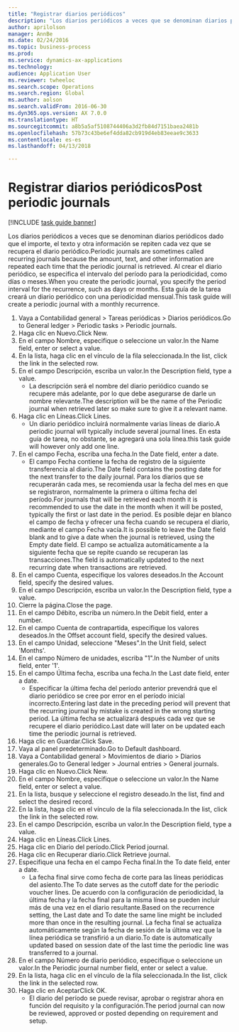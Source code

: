 ```yaml
--- 
title: "Registrar diarios periódicos"
description: "Los diarios periódicos a veces que se denominan diarios periódicos dado que el importe, el texto y otra información se repiten cada vez que se recupera el diario periódico."
author: aprilolson
manager: AnnBe
ms.date: 02/24/2016
ms.topic: business-process
ms.prod: 
ms.service: dynamics-ax-applications
ms.technology: 
audience: Application User
ms.reviewer: twheeloc
ms.search.scope: Operations
ms.search.region: Global
ms.author: aolson
ms.search.validFrom: 2016-06-30
ms.dyn365.ops.version: AX 7.0.0
ms.translationtype: HT
ms.sourcegitcommit: a8b5a5af5108744406a3d2fb84d7151baea2481b
ms.openlocfilehash: 57b73c43be6ef4dda82cb919d4eb83eeae9c3633
ms.contentlocale: es-es
ms.lasthandoff: 04/13/2018

---
```

# <a name="post-periodic-journals"></a><span data-ttu-id="2e0a2-103">Registrar diarios periódicos</span><span class="sxs-lookup"><span data-stu-id="2e0a2-103">Post periodic journals</span></span>

[!INCLUDE [task guide banner](../../includes/task-guide-banner.md)]

<span data-ttu-id="2e0a2-104">Los diarios periódicos a veces que se denominan diarios periódicos dado que el importe, el texto y otra información se repiten cada vez que se recupera el diario periódico.</span><span class="sxs-lookup"><span data-stu-id="2e0a2-104">Periodic journals are sometimes called recurring journals because the amount, text, and other information are repeated each time that the periodic journal is retrieved.</span></span> <span data-ttu-id="2e0a2-105">Al crear el diario periódico, se especifica el intervalo del período para la periodicidad, como días o meses.</span><span class="sxs-lookup"><span data-stu-id="2e0a2-105">When you create the periodic journal, you specify the period interval for the recurrence, such as days or months.</span></span> <span data-ttu-id="2e0a2-106">Esta guía de la tarea creará un diario periódico con una periodicidad mensual.</span><span class="sxs-lookup"><span data-stu-id="2e0a2-106">This task guide will create a periodic journal with a monthly recurrence.</span></span>



1. <span data-ttu-id="2e0a2-107">Vaya a Contabilidad general > Tareas periódicas > Diarios periódicos.</span><span class="sxs-lookup"><span data-stu-id="2e0a2-107">Go to General ledger > Periodic tasks > Periodic journals.</span></span>
2. <span data-ttu-id="2e0a2-108">Haga clic en Nuevo.</span><span class="sxs-lookup"><span data-stu-id="2e0a2-108">Click New.</span></span>
3. <span data-ttu-id="2e0a2-109">En el campo Nombre, especifique o seleccione un valor.</span><span class="sxs-lookup"><span data-stu-id="2e0a2-109">In the Name field, enter or select a value.</span></span>
4. <span data-ttu-id="2e0a2-110">En la lista, haga clic en el vínculo de la fila seleccionada.</span><span class="sxs-lookup"><span data-stu-id="2e0a2-110">In the list, click the link in the selected row.</span></span>
5. <span data-ttu-id="2e0a2-111">En el campo Descripción, escriba un valor.</span><span class="sxs-lookup"><span data-stu-id="2e0a2-111">In the Description field, type a value.</span></span>
    * <span data-ttu-id="2e0a2-112">La descripción será el nombre del diario periódico cuando se recupere más adelante, por lo que debe asegurarse de darle un nombre relevante.</span><span class="sxs-lookup"><span data-stu-id="2e0a2-112">The description will be the name of the Periodic journal when retrieved later so make sure to give it a relevant name.</span></span>  
6. <span data-ttu-id="2e0a2-113">Haga clic en Líneas.</span><span class="sxs-lookup"><span data-stu-id="2e0a2-113">Click Lines.</span></span>
    * <span data-ttu-id="2e0a2-114">Un diario periódico incluirá normalmente varias líneas de diario.</span><span class="sxs-lookup"><span data-stu-id="2e0a2-114">A periodic journal will typically include several journal lines.</span></span> <span data-ttu-id="2e0a2-115">En esta guía de tarea, no obstante, se agregará una sola línea.</span><span class="sxs-lookup"><span data-stu-id="2e0a2-115">this task guide will however only add one line.</span></span>  
7. <span data-ttu-id="2e0a2-116">En el campo Fecha, escriba una fecha.</span><span class="sxs-lookup"><span data-stu-id="2e0a2-116">In the Date field, enter a date.</span></span>
    * <span data-ttu-id="2e0a2-117">El campo Fecha contiene la fecha de registro de la siguiente transferencia al diario.</span><span class="sxs-lookup"><span data-stu-id="2e0a2-117">The Date field contains the posting date for the next transfer to the daily journal.</span></span> <span data-ttu-id="2e0a2-118">Para los diarios que se recuperarán cada mes, se recomienda usar la fecha del mes en que se registraron, normalmente la primera o última fecha del período.</span><span class="sxs-lookup"><span data-stu-id="2e0a2-118">For journals that will be retrieved each month it is recommended to use the date in the month when it will be posted, typically the first or last date in the period.</span></span> <span data-ttu-id="2e0a2-119">Es posible dejar en blanco el campo de fecha y ofrecer una fecha cuando se recupera el diario, mediante el campo Fecha vacía.</span><span class="sxs-lookup"><span data-stu-id="2e0a2-119">It is possible to leave the Date field blank and to give a date when the journal is retrieved, using the Empty date field.</span></span>    <span data-ttu-id="2e0a2-120">El campo se actualiza automáticamente a la siguiente fecha que se repite cuando se recuperan las transacciones.</span><span class="sxs-lookup"><span data-stu-id="2e0a2-120">The field is automatically updated to the next recurring date when transactions are retrieved.</span></span>  
8. <span data-ttu-id="2e0a2-121">En el campo Cuenta, especifique los valores deseados.</span><span class="sxs-lookup"><span data-stu-id="2e0a2-121">In the Account field, specify the desired values.</span></span>
9. <span data-ttu-id="2e0a2-122">En el campo Descripción, escriba un valor.</span><span class="sxs-lookup"><span data-stu-id="2e0a2-122">In the Description field, type a value.</span></span>
10. <span data-ttu-id="2e0a2-123">Cierre la página.</span><span class="sxs-lookup"><span data-stu-id="2e0a2-123">Close the page.</span></span>
11. <span data-ttu-id="2e0a2-124">En el campo Débito, escriba un número.</span><span class="sxs-lookup"><span data-stu-id="2e0a2-124">In the Debit field, enter a number.</span></span>
12. <span data-ttu-id="2e0a2-125">En el campo Cuenta de contrapartida, especifique los valores deseados.</span><span class="sxs-lookup"><span data-stu-id="2e0a2-125">In the Offset account field, specify the desired values.</span></span>
13. <span data-ttu-id="2e0a2-126">En el campo Unidad, seleccione "Meses".</span><span class="sxs-lookup"><span data-stu-id="2e0a2-126">In the Unit field, select 'Months'.</span></span>
14. <span data-ttu-id="2e0a2-127">En el campo Número de unidades, escriba "1".</span><span class="sxs-lookup"><span data-stu-id="2e0a2-127">In the Number of units field, enter '1'.</span></span>
15. <span data-ttu-id="2e0a2-128">En el campo Última fecha, escriba una fecha.</span><span class="sxs-lookup"><span data-stu-id="2e0a2-128">In the Last date field, enter a date.</span></span>
    * <span data-ttu-id="2e0a2-129">Especificar la última fecha del período anterior prevendrá que el diario periódico se cree por error en el período inicial incorrecto.</span><span class="sxs-lookup"><span data-stu-id="2e0a2-129">Entering last date in the preceding period will prevent that the recurring journal by mistake is created in the wrong starting period.</span></span> <span data-ttu-id="2e0a2-130">La última fecha se actualizará después cada vez que se recupere el diario periódico.</span><span class="sxs-lookup"><span data-stu-id="2e0a2-130">Last date will later on be updated each time the periodic journal is retrieved.</span></span>  
16. <span data-ttu-id="2e0a2-131">Haga clic en Guardar.</span><span class="sxs-lookup"><span data-stu-id="2e0a2-131">Click Save.</span></span>
17. <span data-ttu-id="2e0a2-132">Vaya al panel predeterminado.</span><span class="sxs-lookup"><span data-stu-id="2e0a2-132">Go to Default dashboard.</span></span>
18. <span data-ttu-id="2e0a2-133">Vaya a Contabilidad general > Movimientos de diario > Diarios generales.</span><span class="sxs-lookup"><span data-stu-id="2e0a2-133">Go to General ledger > Journal entries > General journals.</span></span>
19. <span data-ttu-id="2e0a2-134">Haga clic en Nuevo.</span><span class="sxs-lookup"><span data-stu-id="2e0a2-134">Click New.</span></span>
20. <span data-ttu-id="2e0a2-135">En el campo Nombre, especifique o seleccione un valor.</span><span class="sxs-lookup"><span data-stu-id="2e0a2-135">In the Name field, enter or select a value.</span></span>
21. <span data-ttu-id="2e0a2-136">En la lista, busque y seleccione el registro deseado.</span><span class="sxs-lookup"><span data-stu-id="2e0a2-136">In the list, find and select the desired record.</span></span>
22. <span data-ttu-id="2e0a2-137">En la lista, haga clic en el vínculo de la fila seleccionada.</span><span class="sxs-lookup"><span data-stu-id="2e0a2-137">In the list, click the link in the selected row.</span></span>
23. <span data-ttu-id="2e0a2-138">En el campo Descripción, escriba un valor.</span><span class="sxs-lookup"><span data-stu-id="2e0a2-138">In the Description field, type a value.</span></span>
24. <span data-ttu-id="2e0a2-139">Haga clic en Líneas.</span><span class="sxs-lookup"><span data-stu-id="2e0a2-139">Click Lines.</span></span>
25. <span data-ttu-id="2e0a2-140">Haga clic en Diario del período.</span><span class="sxs-lookup"><span data-stu-id="2e0a2-140">Click Period journal.</span></span>
26. <span data-ttu-id="2e0a2-141">Haga clic en Recuperar diario.</span><span class="sxs-lookup"><span data-stu-id="2e0a2-141">Click Retrieve journal.</span></span>
27. <span data-ttu-id="2e0a2-142">Especifique una fecha en el campo Fecha final.</span><span class="sxs-lookup"><span data-stu-id="2e0a2-142">In the To date field, enter a date.</span></span>
    * <span data-ttu-id="2e0a2-143">La fecha final sirve como fecha de corte para las líneas periódicas del asiento.</span><span class="sxs-lookup"><span data-stu-id="2e0a2-143">The To date serves as the cutoff date for the periodic voucher lines.</span></span> <span data-ttu-id="2e0a2-144">De acuerdo con la configuración de periodicidad, la última fecha y la fecha final para la misma línea se pueden incluir más de una vez en el diario resultante.</span><span class="sxs-lookup"><span data-stu-id="2e0a2-144">Based on the recurrence setting, the Last date and To date the same line might be included more than once in the resulting journal.</span></span> <span data-ttu-id="2e0a2-145">La fecha final se actualiza automáticamente según la fecha de sesión de la última vez que la línea periódica se transfirió a un diario.</span><span class="sxs-lookup"><span data-stu-id="2e0a2-145">To date is automatically updated based on  session date of the last time the periodic line was transferred to a journal.</span></span>  
28. <span data-ttu-id="2e0a2-146">En el campo Número de diario periódico, especifique o seleccione un valor.</span><span class="sxs-lookup"><span data-stu-id="2e0a2-146">In the Periodic journal number field, enter or select a value.</span></span>
29. <span data-ttu-id="2e0a2-147">En la lista, haga clic en el vínculo de la fila seleccionada.</span><span class="sxs-lookup"><span data-stu-id="2e0a2-147">In the list, click the link in the selected row.</span></span>
30. <span data-ttu-id="2e0a2-148">Haga clic en Aceptar</span><span class="sxs-lookup"><span data-stu-id="2e0a2-148">Click OK.</span></span>
    * <span data-ttu-id="2e0a2-149">El diario del período se puede revisar, aprobar o registrar ahora en función del requisito y la configuración.</span><span class="sxs-lookup"><span data-stu-id="2e0a2-149">The period journal can now be reviewed, approved or posted depending on requirement and setup.</span></span>  


